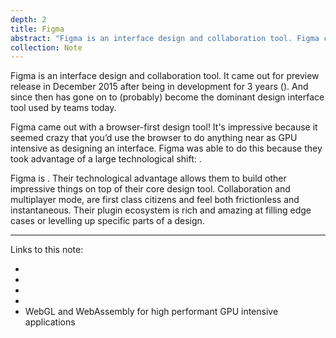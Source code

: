 ```yaml
---
depth: 2
title: Figma
abstract: "Figma is an interface design and collaboration tool. Figma came out with a browser-first design tool that felt magical to use. It felt magical because until then it seemed crazy that you’d use the browser to do anything as GPU intensive as designing an interface. And what’s even crazier — in some instances the browser based Figma felt faster and lighter to use than the native desktop design tools of the time."
collection: Note
---
```

Figma is an interface design and collaboration tool. It came out for preview release in December 2015 after being in development for 3 years (<inter-link href="the-next-generation-of-good-software-may-require-long-development-cycles"></inter-link>). And since then has gone on to (probably) become the dominant design interface tool used by teams today.

Figma came out with a browser-first design tool! It's impressive because it seemed crazy that you’d use the browser to do anything near as GPU intensive as designing an interface. Figma was able to do this because they took advantage of a large technological shift: <inter-link href="webgl-and-webassembly-for-high-performant-gpu-intensive-applications"></inter-link>.

Figma is <inter-link href="good-software"></inter-link>. Their technological advantage allows them to build other impressive things on top of their core design tool. Collaboration and multiplayer mode, are first class citizens and feel both frictionless and instantaneous. Their plugin ecosystem is rich and amazing at filling edge cases or levelling up specific parts of a design.

---

Links to this note:
- <inter-link href="colophon"></inter-link>
- <inter-link href="good-software-is-unconscious"></inter-link>
- <inter-link href="webassembly"></inter-link>
- <inter-link href="webgl"></inter-link>
- <inter-link href="webgl-and-webassembly-for-high-performant-gpu-intensive-applications">WebGL and WebAssembly for high performant GPU intensive applications</inter-link>

